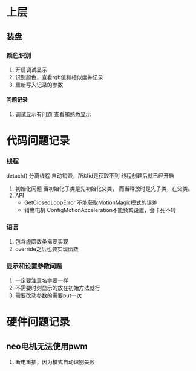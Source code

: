 # 上层  
## 装盘
### 颜色识别
1. 开启调试显示
2. 识别颜色，查看rgb值和相似度并记录
3. 重新写入记录的参数
#### 问题记录   
1. 调试显示有问题 查看和熟悉显示


# 代码问题记录
### 线程
detach()  分离线程 自动销毁，所以id是获取不到
线程创建后就已经开启
1. 初始化问题
当初始化子类是先初始化父类， 而当释放时是先子类，在父类。
2. API
    - GetClosedLoopError 不能获取MotionMagic模式的误差
    - 猎鹰电机 ConfigMotionAcceleration不能频繁设置，会卡死不转
### 语言
1. 包含虚函数类需要实现
2. override之后也要实现函数
### 显示和设置参数问题
1. 一定要注意名字要一样
2. 不需要时刻显示的放在初始方法就行
3. 需要改动参数的需要put一次

# 硬件问题记录
## neo电机无法使用pwm
1. 断电重插，因为模式自动识别失败